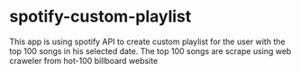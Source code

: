 # spotify-custom-playlist
This app is using spotify API to create custom playlist for the user with the top 100 songs in his selected date.
The top 100 songs are scrape using web craweler from hot-100 billboard website 
